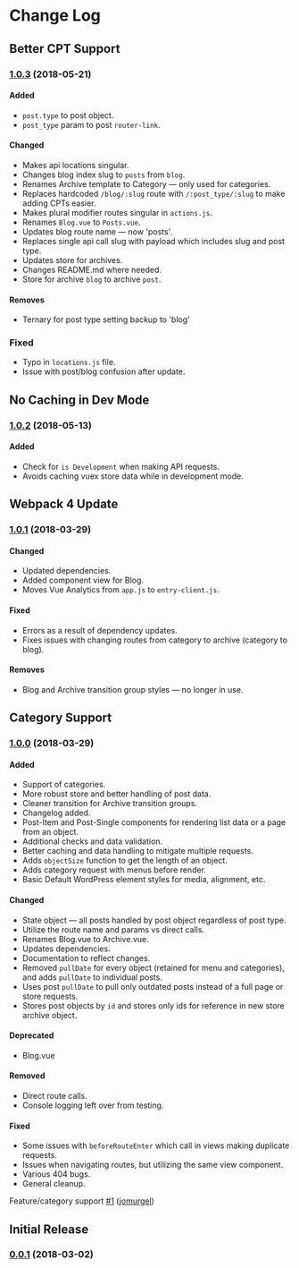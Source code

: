 # Change Log

## Better CPT Support
### [1.0.3](https://github.com/jomurgel/project-acorn-ssr/tree/1.0.3) (2018-05-21)

#### Added
- `post.type` to post object.
- `post_type` param to post `router-link`.

#### Changed
- Makes api locations singular.
- Changes blog index slug to `posts` from `blog`.
- Renames Archive template to Category — only used for categories.
- Replaces hardcoded `/blog/:slug` route with `/:post_type/:slug` to make adding CPTs easier.
- Makes plural modifier routes singular in `actions.js`.
- Renames `Blog.vue` to `Posts.vue`.
- Updates blog route name — now 'posts'.
- Replaces single api call slug with payload which includes slug and post type.
- Updates store for archives.
- Changes README.md where needed.
- Store for archive `blog` to archive `post`.

#### Removes
- Ternary for post type setting backup to 'blog'

### Fixed
- Typo in `locations.js` file.
- Issue with post/blog confusion after update.

## No Caching in Dev Mode
### [1.0.2](https://github.com/jomurgel/project-acorn-ssr/tree/1.0.2) (2018-05-13)

#### Added
- Check for `is Development` when making API requests.
- Avoids caching vuex store data while in development mode.

## Webpack 4 Update
### [1.0.1](https://github.com/jomurgel/project-acorn-ssr/tree/1.0.1) (2018-03-29)

#### Changed
- Updated dependencies.
- Added component view for Blog.
- Moves Vue Analytics from `app.js` to `entry-client.js`.

#### Fixed
- Errors as a result of dependency updates.
- Fixes issues with changing routes from category to archive (category to blog).

#### Removes
- Blog and Archive transition group styles — no longer in use.

## Category Support
### [1.0.0](https://github.com/jomurgel/project-acorn-ssr/tree/0.1) (2018-03-29)

#### Added
- Support of categories.
- More robust store and better handling of post data.
- Cleaner transition for Archive transition groups.
- Changelog added.
- Post-Item and Post-Single components for rendering list data or a page from an object.
- Additional checks and data validation.
- Better caching and data handling to mitigate multiple requests.
- Adds `objectSize` function to get the length of an object.
- Adds category request with menus before render.
- Basic Default WordPress element styles for media, alignment, etc.

#### Changed
- State object — all posts handled by post object regardless of post type.
- Utilize the route name and params vs direct calls.
- Renames Blog.vue to Archive.vue.
- Updates dependencies.
- Documentation to reflect changes.
- Removed `pullDate` for every object (retained for menu and categories), and adds `pullDate` to individual posts.
- Uses post `pullDate` to pull only outdated posts instead of a full page or store requests.
- Stores post objects by `id` and stores only ids for reference in new store archive object.

#### Deprecated
- Blog.vue

#### Removed
- Direct route calls.
- Console logging left over from testing.

#### Fixed
- Some issues with `beforeRouteEnter` which call in views making duplicate requests.
- Issues when navigating routes, but utilizing the same view component.
- Various 404 bugs.
- General cleanup.

Feature/category support [\#1](https://github.com/jomurgel/project-acorn-ssr/pull/1) ([jomurgel](https://github.com/jomurgel))
## Initial Release
### [0.0.1](https://github.com/jomurgel/project-acorn-ssr/tree/0.0.1) (2018-03-02)
